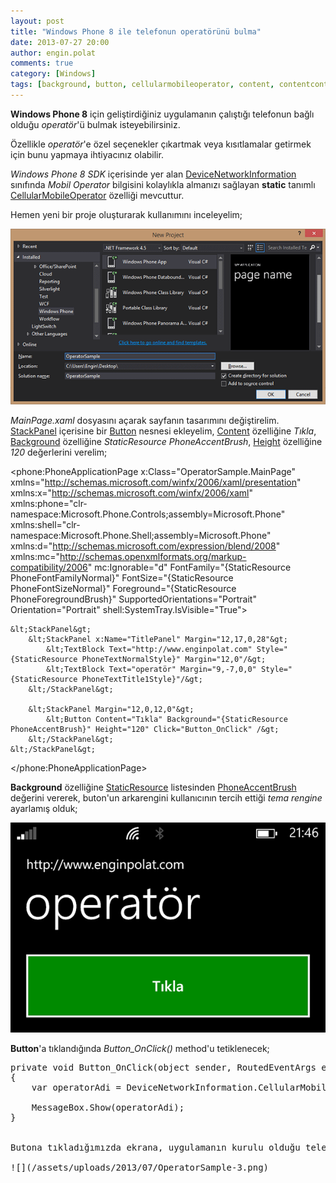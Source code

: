 ```yaml
---
layout: post
title: "Windows Phone 8 ile telefonun operatörünü bulma"
date: 2013-07-27 20:00
author: engin.polat
comments: true
category: [Windows]
tags: [background, button, cellularmobileoperator, content, contentcontrol, devicenetworkinformation, height, mainpage, messagebox, mobile, networkinformation, operatör, phoneaccentbrush, phoneapplicationpage, phonetextnormalstyle, phonetexttitle1style, property, sdk, stackpanel, static, staticresource, windows phone, windowsphone, wp8, xaml]
---
```

**Windows Phone 8** için geliştirdiğiniz uygulamanın çalıştığı telefonun bağlı olduğu *operatör*'ü bulmak isteyebilirsiniz.

Özellikle *operatör*'e özel seçenekler çıkartmak veya kısıtlamalar getirmek için bunu yapmaya ihtiyacınız olabilir.

*Windows Phone 8 SDK* içerisinde yer alan <a href="http://msdn.microsoft.com/library/windowsphone/develop/microsoft.phone.net.networkinformation.devicenetworkinformation" title="DeviceNetworkInformation Class" target="_blank">DeviceNetworkInformation</a> sınıfında *Mobil Operator* bilgisini kolaylıkla almanızı sağlayan **static** tanımlı <a href="http://msdn.microsoft.com/library/windowsphone/develop/microsoft.phone.net.networkinformation.devicenetworkinformation.cellularmobileoperator" title="DeviceNetworkInformation.CellularMobileOperator Property " target="_blank">CellularMobileOperator</a> özelliği mevcuttur.

Hemen yeni bir proje oluşturarak kullanımını inceleyelim;

![](/assets/uploads/2013/07/OperatorSample-1.png)

*MainPage.xaml* dosyasını açarak sayfanın tasarımını değiştirelim. <a href="http://msdn.microsoft.com/library/system.windows.controls.stackpanel" title="StackPanel Class" target="_blank">StackPanel</a> içerisine bir <a href="http://msdn.microsoft.com/library/system.windows.controls.button" title="Button Class" target="_blank">Button</a> nesnesi ekleyelim, <a href="http://msdn.microsoft.com/library/system.windows.controls.contentcontrol.content" title="ContentControl.Content Property" target="_blank">Content</a> özelliğine *Tıkla*, <a href="http://msdn.microsoft.com/library/system.windows.controls.control.background" title="Control.Background Property" target="_blank">Background</a> özelliğine *StaticResource PhoneAccentBrush*, <a href="http://msdn.microsoft.com/library/system.windows.frameworkelement.height" title="FrameworkElement.Height Property" target="_blank">Height</a> özelliğine *120* değerlerini verelim;



&lt;phone:PhoneApplicationPage
    x:Class="OperatorSample.MainPage"
    xmlns="http://schemas.microsoft.com/winfx/2006/xaml/presentation"
    xmlns:x="http://schemas.microsoft.com/winfx/2006/xaml"
    xmlns:phone="clr-namespace:Microsoft.Phone.Controls;assembly=Microsoft.Phone"
    xmlns:shell="clr-namespace:Microsoft.Phone.Shell;assembly=Microsoft.Phone"
    xmlns:d="http://schemas.microsoft.com/expression/blend/2008"
    xmlns:mc="http://schemas.openxmlformats.org/markup-compatibility/2006"
    mc:Ignorable="d"
    FontFamily="{StaticResource PhoneFontFamilyNormal}"
    FontSize="{StaticResource PhoneFontSizeNormal}"
    Foreground="{StaticResource PhoneForegroundBrush}"
    SupportedOrientations="Portrait" Orientation="Portrait"
    shell:SystemTray.IsVisible="True"&gt;

    &lt;StackPanel&gt;
        &lt;StackPanel x:Name="TitlePanel" Margin="12,17,0,28"&gt;
            &lt;TextBlock Text="http://www.enginpolat.com" Style="{StaticResource PhoneTextNormalStyle}" Margin="12,0"/&gt;
            &lt;TextBlock Text="operatör" Margin="9,-7,0,0" Style="{StaticResource PhoneTextTitle1Style}"/&gt;
        &lt;/StackPanel&gt;

        &lt;StackPanel Margin="12,0,12,0"&gt;
            &lt;Button Content="Tıkla" Background="{StaticResource PhoneAccentBrush}" Height="120" Click="Button_OnClick" /&gt;
        &lt;/StackPanel&gt;
    &lt;/StackPanel&gt;

&lt;/phone:PhoneApplicationPage&gt;</pre>

**Background** özelliğine <a href="http://msdn.microsoft.com/library/ms750950.aspx" title="StaticResource Markup Extension" target="_blank">StaticResource</a> listesinden <a href="http://msdn.microsoft.com/library/windowsphone/develop/ff769552.aspx" title="Theme resources for Windows Phone" target="_blank">PhoneAccentBrush</a> değerini vererek, buton'un arkarengini kullanıcının tercih ettiği *tema rengine* ayarlamış olduk;

![](/assets/uploads/2013/07/OperatorSample-2.png)

**Button**'a tıklandığında *Button_OnClick()* method'u tetiklenecek;

<pre class="brush:csharp">private void Button_OnClick(object sender, RoutedEventArgs e)
{
    var operatorAdi = DeviceNetworkInformation.CellularMobileOperator;

    MessageBox.Show(operatorAdi);
}


Butona tıkladığımızda ekrana, uygulamanın kurulu olduğu telefonun *mobil operatörü* gelmeli;

![](/assets/uploads/2013/07/OperatorSample-3.png)

